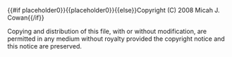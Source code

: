 {{#if placeholder0}}{{placeholder0}}{{else}}Copyright (C) 2008 Micah J. Cowan{{/if}}

 Copying and distribution of this file, with or without modification, are permitted in any medium without royalty provided the copyright notice and this notice are preserved.